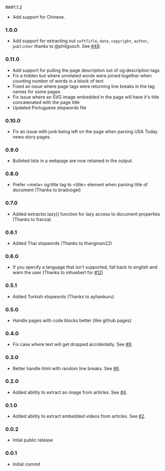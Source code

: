 ###1.1.2
* Add support for Chinese.

### 1.0.0
* Add support for extracting out `softTitle`, `date`, `copyright`, `author`, `publisher` thanks to @philgooch. See [#49](https://github.com/ageitgey/node-unfluff/pull/49).

### 0.11.0 
* Add support for pulling the page description out of og:description tags
* Fix a hidden but where unrelated words were joined together when counting number of words in a block of text
* Fixed an issue where page tags were returning line breaks in the tag names for some pages
* Fix issue where an SVG image embedded in the page will have it's title concatenated with the page title
* Updated Portuguese stopwords file

### 0.10.0 
* Fix an issue with junk being left on the page when parsing USA Today news story pages.

### 0.9.0 
* Bulleted lists in a webpage are now retained in the output.

### 0.8.0
* Prefer &lt;meta&gt; og:title tag to &lt;title&gt; element when parsing title of document (Thanks to bradvogel)

### 0.7.0
* Added extractor.lazy() function for lazy access to document properties (Thanks to franza)

### 0.6.1
* Added Thai stopwords (Thanks to thangman22)

### 0.6.0
* If you specify a language that isn't supported, fall back to english and warn the user (Thanks to mhuebert for [#12](https://github.com/ageitgey/node-unfluff/pull/12))

### 0.5.1
* Added Turkish stopwords (Thanks to ayhankuru)

### 0.5.0
* Handle pages with code blocks better (like github pages)

### 0.4.0
* Fix case where text will get dropped accidentally. See [#9](https://github.com/ageitgey/node-unfluff/pull/9).

### 0.3.0
* Better handle html with random line breaks. See [#6](https://github.com/ageitgey/node-unfluff/pull/6).

### 0.2.0
* Added ability to extract an image from articles. See [#4](https://github.com/ageitgey/node-unfluff/pull/4).

### 0.1.0
* Added ability to extract embedded videos from articles. See [#2](https://github.com/ageitgey/node-unfluff/pull/2).

### 0.0.2
* Intial public release

### 0.0.1
* Initial commit
